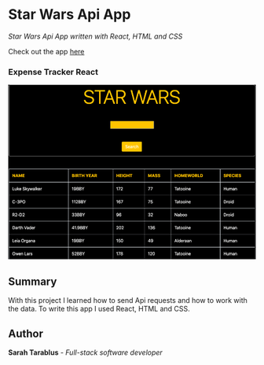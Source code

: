 # Star Wars Api App

 *Star Wars Api App written with React, HTML and CSS* <br>

 Check out the app [here](https://apistar-wars.herokuapp.com/) 

### Expense Tracker React
![StarWarsApp](src/images/StarWars.png) 

## Summary
With this project I learned how to send Api requests and how to work with the data. To write this app I used React, HTML and CSS. 

## Author
**Sarah Tarablus** - *Full-stack software developer* 